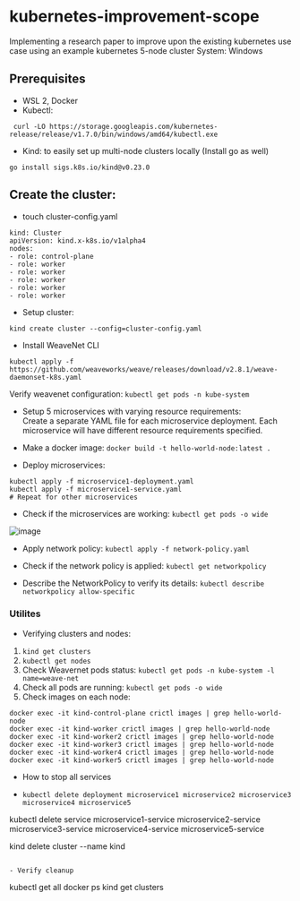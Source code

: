 # kubernetes-improvement-scope

Implementing a research paper to improve upon the existing kubernetes use case using an example kubernetes 5-node cluster
System: Windows

## Prerequisites

- WSL 2, Docker
- Kubectl:
```
 curl -LO https://storage.googleapis.com/kubernetes-release/release/v1.7.0/bin/windows/amd64/kubectl.exe
```

- Kind: to easily set up multi-node clusters locally (Install go as well)
```
go install sigs.k8s.io/kind@v0.23.0
```

## Create the cluster:

- touch cluster-config.yaml
```
kind: Cluster
apiVersion: kind.x-k8s.io/v1alpha4
nodes:
- role: control-plane
- role: worker
- role: worker
- role: worker
- role: worker
- role: worker
```

- Setup cluster:
```
kind create cluster --config=cluster-config.yaml
```

- Install WeaveNet CLI
```
kubectl apply -f https://github.com/weaveworks/weave/releases/download/v2.8.1/weave-daemonset-k8s.yaml
```

Verify weavenet configuration:
```kubectl get pods -n kube-system```

- Setup 5 microservices with varying resource requirements:<br>
Create a separate YAML file for each microservice deployment. Each microservice will have different resource requirements specified.

- Make a docker image: ```docker build -t hello-world-node:latest .```

- Deploy microservices:
```
kubectl apply -f microservice1-deployment.yaml
kubectl apply -f microservice1-service.yaml
# Repeat for other microservices
```

- Check if the microservices are working: ```kubectl get pods -o wide```

![image](https://github.com/valkyron/kubernetes-improvement-scope/assets/45105530/6a7ff172-33ff-41ba-9e77-fcd3e843d372)

- Apply network policy:
 ```kubectl apply -f network-policy.yaml```

- Check if the network policy is applied: ```kubectl get networkpolicy``` 
- Describe the NetworkPolicy to verify its details: ```kubectl describe networkpolicy allow-specific```

### Utilites

- Verifying clusters and nodes:

1. ```kind get clusters```
2. ```kubectl get nodes```
3. Check Weavernet pods status: ```kubectl get pods -n kube-system -l name=weave-net```
4. Check all pods are running: ```kubectl get pods -o wide```
5. Check images on each node:
```
docker exec -it kind-control-plane crictl images | grep hello-world-node
docker exec -it kind-worker crictl images | grep hello-world-node
docker exec -it kind-worker2 crictl images | grep hello-world-node
docker exec -it kind-worker3 crictl images | grep hello-world-node
docker exec -it kind-worker4 crictl images | grep hello-world-node
docker exec -it kind-worker5 crictl images | grep hello-world-node
```

- How to stop all services

- ```
  kubectl delete deployment microservice1 microservice2 microservice3 microservice4 microservice5
kubectl delete service microservice1-service microservice2-service microservice3-service microservice4-service microservice5-service

kind delete cluster --name kind
  ```

- Verify cleanup
```
kubectl get all
docker ps
kind get clusters
```
